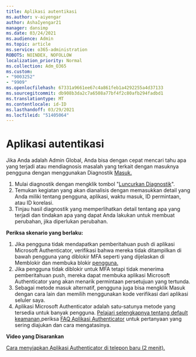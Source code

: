 ```yaml
---
title: Aplikasi autentikasi
ms.author: v-aiyengar
author: AshaIyengar21
manager: dansimp
ms.date: 03/24/2021
ms.audience: Admin
ms.topic: article
ms.service: o365-administration
ROBOTS: NOINDEX, NOFOLLOW
localization_priority: Normal
ms.collection: Adm_O365
ms.custom:
- "9003252"
- "9909"
ms.openlocfilehash: 67331a9661ee67c4a861feb1a4292255a4d37133
ms.sourcegitcommit: db908b3da2c7a6508a77bf4f2c80afb294fadbd1
ms.translationtype: MT
ms.contentlocale: id-ID
ms.lasthandoff: 03/29/2021
ms.locfileid: "51405064"
---
```

# <a name="authentication-app"></a>Aplikasi autentikasi

Jika Anda adalah Admin Global, Anda bisa dengan cepat mencari tahu apa yang terjadi atau mendiagnosis masalah yang terkait dengan masuknya pengguna dengan menggunakan Diagnostik [Masuk.](https://ms.portal.azure.com/microsoft.onmicrosoft.com?loginHint=shhada@microsoft.com#blade/Microsoft_AAD_IAM/ActiveDirectoryMenuBlade/diagnose/symptomId/ms_aad_dxp_signin_caDiagnoseAndSolveSummarySymptom)

1. Mulai diagnostik dengan mengklik tombol "[Luncurkan Diagnostik](https://portal.azure.com/#blade/Microsoft_AAD_IAM/ActiveDirectoryMenuBlade/diagnose/symptomId/ms_aad_dxp_signin_caDiagnoseAndSolveSummarySymptom)". 
1. Temukan kegiatan yang akan dianalisis dengan memasukkan detail yang Anda miliki tentang pengguna, aplikasi, waktu masuk, ID permintaan, atau ID korelasi.
1. Tinjau hasil diagnostik yang memperlihatkan detail tentang apa yang terjadi dan tindakan apa yang dapat Anda lakukan untuk membuat perubahan, jika diperlukan perubahan.

**Periksa skenario yang berlaku:**

1. Jika pengguna tidak mendapatkan pemberitahuan push di aplikasi Microsoft Authenticator, verifikasi bahwa mereka tidak ditampilkan di bawah pengguna yang diblokir MFA seperti yang dijelaskan di Memblokir dan membuka blokir [pengguna.](https://portal.azure.com/#blade/Microsoft_AAD_IAM/ActiveDirectoryMenuBlade/diagnose/symptomId/ms_aad_dxp_signin_caDiagnoseAndSolveSummarySymptom)
1. Jika pengguna tidak diblokir untuk MFA tetapi tidak menerima pemberitahuan push, mereka dapat membuka aplikasi Microsoft Authenticator yang akan menarik permintaan persetujuan yang tertunda.
1. Sebagai metode masuk alternatif, pengguna juga bisa mengklik Masuk dengan cara lain dan memilih menggunakan kode verifikasi dari aplikasi seluler saya.
1. Aplikasi Microsoft Authenticator adalah satu-satunya metode yang tersedia untuk banyak pengguna. [Pelajari selengkapnya tentang default keamanan,](https://docs.microsoft.com/azure/active-directory/fundamentals/concept-fundamentals-security-defaults)periksa [FAQ Aplikasi Authenticator](https://docs.microsoft.com/azure/active-directory/user-help/user-help-auth-app-faq) untuk pertanyaan yang sering diajukan dan cara mengatasinya.
 
**Video yang Disarankan**

[Cara menyiapkan Aplikasi Authenticator di telepon baru (2 menit).](https://go.microsoft.com/fwlink/?linkid=2158163&clcid=0x409)

